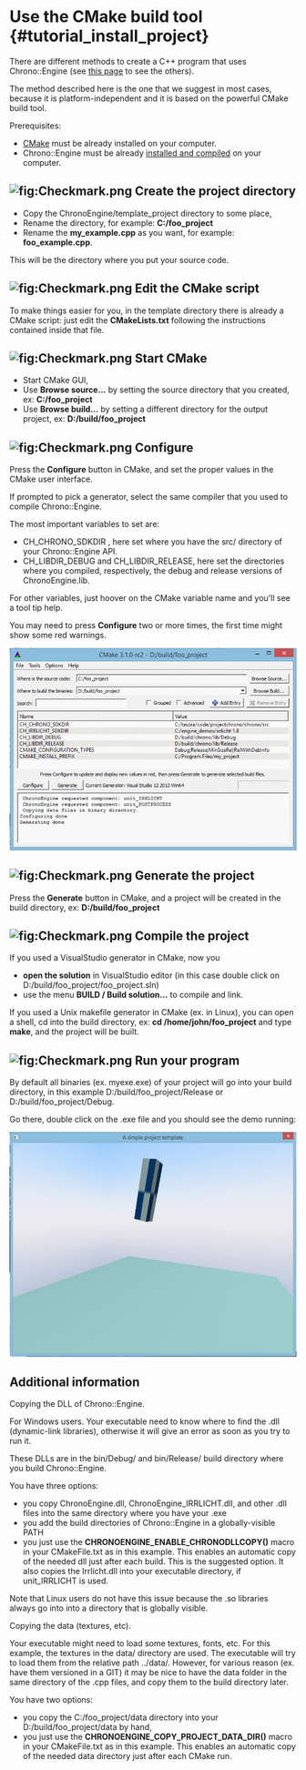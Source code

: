 Use the CMake build tool {#tutorial_install_project}
==========================

There are different methods to create a C++ program that uses
Chrono::Engine (see [this page](/documentation/tutorials/develop/) to see the
others).

The method described here is the one that we suggest in most cases,
because it is platform-independent and it is based on the powerful CMake
build tool.

Prerequisites:

-   [CMake](http://www.cmake.org) must be already installed on
    your computer.
-   Chrono::Engine must be already [installed and
    compiled](ChronoEngine:Installation "wikilink") on your computer.

![](Checkmark.png "fig:Checkmark.png") Create the project directory
-------------------------------------------------------------------

-   Copy the ChronoEngine/template_project directory to some place,
-   Rename the directory, for example: **C:/foo_project**
-   Rename the **my_example.cpp** as you want, for example:
    **foo_example.cpp**.

This will be the directory where you put your source code.

![](Checkmark.png "fig:Checkmark.png") Edit the CMake script
------------------------------------------------------------

To make things easier for you, in the template directory there is
already a CMake script: just edit the **CMakeLists.txt** following the
instructions contained inside that file.

![](Checkmark.png "fig:Checkmark.png") Start CMake
--------------------------------------------------

-   Start CMake GUI,
-   Use **Browse source...** by setting the source directory that you
    created, ex: **C:/foo_project**
-   Use **Browse build...** by setting a different directory for the
    output project, ex: **D:/build/foo_project**

![](Checkmark.png "fig:Checkmark.png") Configure
------------------------------------------------

Press the **Configure** button in CMake, and set the proper values in
the CMake user interface.

If prompted to pick a generator, select the same compiler that you used
to compile Chrono::Engine.

The most important variables to set are:

-   CH_CHRONO_SDKDIR , here set where you have the src/ directory of
    your Chrono::Engine API.
-   CH_LIBDIR_DEBUG and CH_LIBDIR_RELEASE, here set the directories
    where you compiled, respectively, the debug and release versions
    of ChronoEngine.lib.

For other variables, just hoover on the CMake variable name and you'll
see a tool tip help.

You may need to press **Configure** two or more times, the first time
might show some red warnings.

![](/images/tutorials/cmake_fooproject2.gif "cmake_fooproject2.gif")

![](Checkmark.png "fig:Checkmark.png") Generate the project
-----------------------------------------------------------

Press the **Generate** button in CMake, and a project will be created in
the build directory, ex: **D:/build/foo_project**

![](Checkmark.png "fig:Checkmark.png") Compile the project
----------------------------------------------------------

If you used a VisualStudio generator in CMake, now you

-   **open the solution** in VisualStudio editor (in this case double
    click on D:/build/foo_project/foo_project.sln)
-   use the menu **BUILD / Build solution...** to compile and link.

If you used a Unix makefile generator in CMake (ex. in Linux), you can
open a shell, cd into the build directory, ex: **cd
/home/john/foo_project** and type **make**, and the project will be
built.

![](Checkmark.png "fig:Checkmark.png") Run your program
-------------------------------------------------------

By default all binaries (ex. myexe.exe) of your project will go into
your build directory, in this example D:/build/foo_project/Release or
D:/build/foo_project/Debug.

Go there, double click on the .exe file and you should see the demo
running:

![](/images/tutorials/fooproject.jpg "fooproject.jpg")

Additional information
----------------------

<span class="label label-info"><span class="glyphicon glyphicon-info-sign"></span></span> Copying the DLL of Chrono::Engine.

For Windows users. Your executable need to know where to find the .dll (dynamic-link libraries), otherwise it will give an error as soon as you try to run it.

These DLLs are in the bin/Debug/ and bin/Release/ build directory where you build Chrono::Engine.

You have three options:

* you copy ChronoEngine.dll, ChronoEngine_IRRLICHT.dll, and other .dll files into the same directory where you have your .exe
* you add the build directories of Chrono::Engine in a globally-visible PATH
* you just use the **CHRONOENGINE_ENABLE_CHRONODLLCOPY()** macro in your CMakeFile.txt as in this example. This enables an automatic copy of the needed dll just after each build. This is the suggested option. It also copies the Irrlicht.dll into your executable directory, if unit_IRRLICHT is used. 

Note that Linux users do not have this issue because the .so libraries always go into into a directory that is globally visible.

<span class="label label-info"><span class="glyphicon glyphicon-info-sign"></span></span> Copying the data (textures, etc).

Your executable might need to load some textures, fonts, etc. For this example, the textures in the data/ directory are used. The executable will try to load them from the relative path ../data/. However, for various reason (ex. have them versioned in a GIT) it may be nice to have the data folder in the same directory of the .cpp files, and copy them to the build directory later.

You have two options:

* you copy the C:/foo_project/data directory into your D:/build/foo_project/data by hand,
* you just use the **CHRONOENGINE_COPY_PROJECT_DATA_DIR()** macro in your CMakeFile.txt as in this example. This enables an automatic copy of the needed data directory just after each CMake run. 


